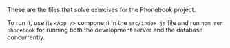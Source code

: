 These are the files that solve exercises for the Phonebook project.

To run it, use its `<App />` component in the `src/index.js` file and run `npm run phonebook` for running both the development server and the database concurrently.